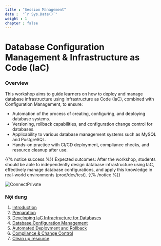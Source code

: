 ```yaml
---
title : "Session Management"
date :  "`r Sys.Date()`" 
weight : 1 
chapter : false
---
```

# Database Configuration Management & Infrastructure as Code (IaC)

### Overview

This workshop aims to guide learners on how to deploy and manage database infrastructure using Infrastructure as Code (IaC), combined with Configuration Management, to ensure:
- Automation of the process of creating, configuring, and deploying database systems.
- Versioning, rollback capabilities, and configuration change control for databases.
- Applicability to various database management systems such as MySQL and PostgreSQL.
- Hands-on practice with CI/CD deployment, compliance checks, and resource cleanup after use.

{{% notice success %}}
Expected outcomes: After the workshop, students should be able to independently design database infrastructure using IaC, effectively manage database configurations, and apply this knowledge in real-world environments (prod/dev/test).
{{% /notice %}}

![ConnectPrivate](/images/arc-log.png) 

### Nội dung

 1. [Introduction](1-introduce/)
 2. [Preparation](2-Prerequiste/)
 3. [Developing IaC Infractructure for Databases](3-Accessibilitytoinstance/)
 4. [Database Configuration Management](4-s3log/)
 5. [Automated Deployment and Rollback](5-Portfwd/)
 6. [Compliance & Change Control](6-cleanup/)
 7. [Clean up resource](7-test/)
